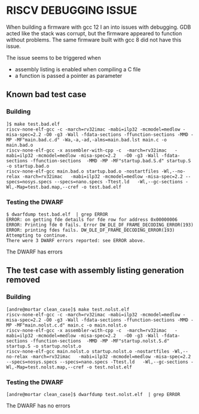 # RISCV DEBUGGING ISSUE

When building a firmware with gcc 12 I an into issues with debugging. GDB 
acted like the stack was corrupt, but the firmware appeared to function
without problems. The same firmware built with gcc 8 did not have this issue. 

The issue seems to be triggered when
* assembly listing is enabled when compiling a C file
* a function is passed a pointer as parameter

## Known bad test case

### Building 
```
]$ make test.bad.elf 
riscv-none-elf-gcc -c -march=rv32imac -mabi=ilp32 -mcmodel=medlow -misa-spec=2.2 -O0 -g3 -Wall -fdata-sections -ffunction-sections -MMD -MP -MF"main.bad.c.d" -Wa,-a,-ad,-alms=main.bad.lst main.c -o main.bad.o
riscv-none-elf-gcc -x assembler-with-cpp -c  -march=rv32imac   -mabi=ilp32 -mcmodel=medlow -misa-spec=2.2   -O0 -g3 -Wall -fdata-sections -ffunction-sections  -MMD -MP -MF"startup.bad.S.d" startup.S -o startup.bad.o
riscv-none-elf-gcc main.bad.o startup.bad.o -nostartfiles -Wl,--no-relax -march=rv32imac   -mabi=ilp32 -mcmodel=medlow -misa-spec=2.2 --specs=nosys.specs --specs=nano.specs -Ttest.ld   -Wl,--gc-sections -Wl,-Map=test.bad.map,--cref -o test.bad.elf
```

### Testing the DWARF
```
$ dwarfdump test.bad.elf  | grep ERROR 
ERROR: on getting fde details for fde row for address 0x00000006
ERROR: Printing fde 0 fails. Error DW_DLE_DF_FRAME_DECODING_ERROR(193)
ERROR: printing fdes fails. DW_DLE_DF_FRAME_DECODING_ERROR(193)  Attempting to continue. 
There were 3 DWARF errors reported: see ERROR above.
```

The DWARF has errors

## The test case with assembly listing generation removed

### Building
```
[andre@mortar clean_case]$ make test.nolst.elf 
riscv-none-elf-gcc -c -march=rv32imac -mabi=ilp32 -mcmodel=medlow -misa-spec=2.2 -O0 -g3 -Wall -fdata-sections -ffunction-sections -MMD -MP -MF"main.nolst.c.d" main.c -o main.nolst.o
riscv-none-elf-gcc -x assembler-with-cpp -c  -march=rv32imac   -mabi=ilp32 -mcmodel=medlow -misa-spec=2.2   -O0 -g3 -Wall -fdata-sections -ffunction-sections  -MMD -MP -MF"startup.nolst.S.d" startup.S -o startup.nolst.o
riscv-none-elf-gcc main.nolst.o startup.nolst.o -nostartfiles -Wl,--no-relax -march=rv32imac   -mabi=ilp32 -mcmodel=medlow -misa-spec=2.2 --specs=nosys.specs --specs=nano.specs -Ttest.ld   -Wl,--gc-sections -Wl,-Map=test.nolst.map,--cref -o test.nolst.elf
```

### Testing the DWARF
```
[andre@mortar clean_case]$ dwarfdump test.nolst.elf  | grep ERROR 
```

The DWARF has no errors
